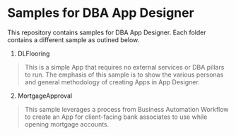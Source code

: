 # Samples for DBA App Designer

This repository contains samples for DBA App Designer.  Each folder contains a different sample as outined below.

1. DLFlooring
> This is a simple App that requires no external services or DBA pillars to run.  The emphasis of this sample is to show the various personas and general methodology of creating Apps in App Designer.
2. MortgageApproval
> This sample leverages a process from Business Automation Workflow to create an App for client-facing bank associates to use while opening mortgage accounts.
